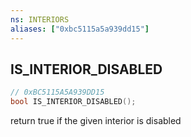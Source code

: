 ```yaml
---
ns: INTERIORS
aliases: ["0xbc5115a5a939dd15"]
---
```

## IS_INTERIOR_DISABLED

```c
// 0xBC5115A5A939DD15
bool IS_INTERIOR_DISABLED();
```

return true if the given interior is disabled

